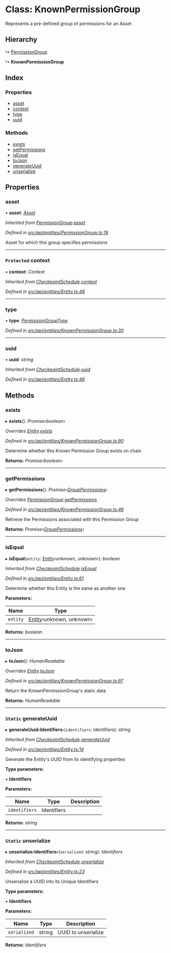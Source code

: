 # Class: KnownPermissionGroup

Represents a pre-defined group of permissions for an Asset

## Hierarchy

  ↳ [PermissionGroup](permissiongroup.md)

  ↳ **KnownPermissionGroup**

## Index

### Properties

* [asset](knownpermissiongroup.md#asset)
* [context](knownpermissiongroup.md#protected-context)
* [type](knownpermissiongroup.md#type)
* [uuid](knownpermissiongroup.md#uuid)

### Methods

* [exists](knownpermissiongroup.md#exists)
* [getPermissions](knownpermissiongroup.md#getpermissions)
* [isEqual](knownpermissiongroup.md#isequal)
* [toJson](knownpermissiongroup.md#tojson)
* [generateUuid](knownpermissiongroup.md#static-generateuuid)
* [unserialize](knownpermissiongroup.md#static-unserialize)

## Properties

###  asset

• **asset**: *[Asset](asset.md)*

*Inherited from [PermissionGroup](permissiongroup.md).[asset](permissiongroup.md#asset)*

*Defined in [src/api/entities/PermissionGroup.ts:19](https://github.com/PolymeshAssociation/polymesh-sdk/blob/46845947/src/api/entities/PermissionGroup.ts#L19)*

Asset for which this group specifies permissions

___

### `Protected` context

• **context**: *Context*

*Inherited from [CheckpointSchedule](checkpointschedule.md).[context](checkpointschedule.md#protected-context)*

*Defined in [src/api/entities/Entity.ts:48](https://github.com/PolymeshAssociation/polymesh-sdk/blob/46845947/src/api/entities/Entity.ts#L48)*

___

###  type

• **type**: *[PermissionGroupType](../enums/permissiongrouptype.md)*

*Defined in [src/api/entities/KnownPermissionGroup.ts:30](https://github.com/PolymeshAssociation/polymesh-sdk/blob/46845947/src/api/entities/KnownPermissionGroup.ts#L30)*

___

###  uuid

• **uuid**: *string*

*Inherited from [CheckpointSchedule](checkpointschedule.md).[uuid](checkpointschedule.md#uuid)*

*Defined in [src/api/entities/Entity.ts:46](https://github.com/PolymeshAssociation/polymesh-sdk/blob/46845947/src/api/entities/Entity.ts#L46)*

## Methods

###  exists

▸ **exists**(): *Promise‹boolean›*

*Overrides [Entity](entity.md).[exists](entity.md#abstract-exists)*

*Defined in [src/api/entities/KnownPermissionGroup.ts:90](https://github.com/PolymeshAssociation/polymesh-sdk/blob/46845947/src/api/entities/KnownPermissionGroup.ts#L90)*

Determine whether this Known Permission Group exists on chain

**Returns:** *Promise‹boolean›*

___

###  getPermissions

▸ **getPermissions**(): *Promise‹[GroupPermissions](../globals.md#grouppermissions)›*

*Overrides [PermissionGroup](permissiongroup.md).[getPermissions](permissiongroup.md#abstract-getpermissions)*

*Defined in [src/api/entities/KnownPermissionGroup.ts:46](https://github.com/PolymeshAssociation/polymesh-sdk/blob/46845947/src/api/entities/KnownPermissionGroup.ts#L46)*

Retrieve the Permissions associated with this Permission Group

**Returns:** *Promise‹[GroupPermissions](../globals.md#grouppermissions)›*

___

###  isEqual

▸ **isEqual**(`entity`: [Entity](entity.md)‹unknown, unknown›): *boolean*

*Inherited from [CheckpointSchedule](checkpointschedule.md).[isEqual](checkpointschedule.md#isequal)*

*Defined in [src/api/entities/Entity.ts:61](https://github.com/PolymeshAssociation/polymesh-sdk/blob/46845947/src/api/entities/Entity.ts#L61)*

Determine whether this Entity is the same as another one

**Parameters:**

Name | Type |
------ | ------ |
`entity` | [Entity](entity.md)‹unknown, unknown› |

**Returns:** *boolean*

___

###  toJson

▸ **toJson**(): *HumanReadable*

*Overrides [Entity](entity.md).[toJson](entity.md#abstract-tojson)*

*Defined in [src/api/entities/KnownPermissionGroup.ts:97](https://github.com/PolymeshAssociation/polymesh-sdk/blob/46845947/src/api/entities/KnownPermissionGroup.ts#L97)*

Return the KnownPermissionGroup's static data

**Returns:** *HumanReadable*

___

### `Static` generateUuid

▸ **generateUuid**‹**Identifiers**›(`identifiers`: Identifiers): *string*

*Inherited from [CheckpointSchedule](checkpointschedule.md).[generateUuid](checkpointschedule.md#static-generateuuid)*

*Defined in [src/api/entities/Entity.ts:14](https://github.com/PolymeshAssociation/polymesh-sdk/blob/46845947/src/api/entities/Entity.ts#L14)*

Generate the Entity's UUID from its identifying properties

**Type parameters:**

▪ **Identifiers**

**Parameters:**

Name | Type | Description |
------ | ------ | ------ |
`identifiers` | Identifiers |   |

**Returns:** *string*

___

### `Static` unserialize

▸ **unserialize**‹**Identifiers**›(`serialized`: string): *Identifiers*

*Inherited from [CheckpointSchedule](checkpointschedule.md).[unserialize](checkpointschedule.md#static-unserialize)*

*Defined in [src/api/entities/Entity.ts:23](https://github.com/PolymeshAssociation/polymesh-sdk/blob/46845947/src/api/entities/Entity.ts#L23)*

Unserialize a UUID into its Unique Identifiers

**Type parameters:**

▪ **Identifiers**

**Parameters:**

Name | Type | Description |
------ | ------ | ------ |
`serialized` | string | UUID to unserialize  |

**Returns:** *Identifiers*
